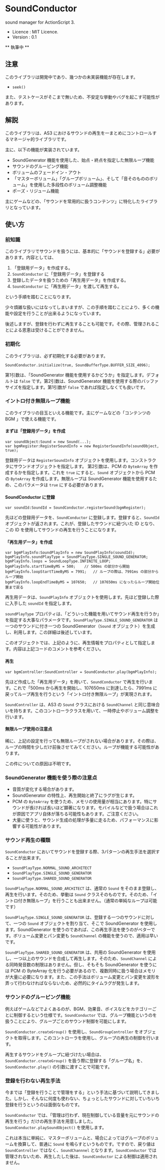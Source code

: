 # SoundConductor
sound manager for ActionScript 3.

- Licence : MIT Licence.
- Version : 0.1

** 執筆中 **

## 注意
このライブラリは開発中であり、幾つかの未実装機能が存在します。

- `seek()`

また、テストケースがそこまで無いため、不安定な挙動やバグを起こす可能性があります。

## 解説
このライブラリは、AS3 におけるサウンドの再生を一まとめにコントロールするマネージャ的ライブラリです。

主に、以下の機能が実装されています。

- SoundGenerator 機能を使用した、始点・終点を指定した無限ループ機能
- サウンドのグルーピング機能
- ボリュームのフェードイン・アウト
- 「マスターボリューム」「グループボリューム」、そして「音そのもののボリューム」を使用した多段性のボリューム調整機能
- ポーズ・リジューム機能

主にゲームなどの、「サウンドを常用的に扱うコンテンツ」に特化したライブラリとなっています。

## 使い方
### 前知識
このライブラリでサウンドを扱うには、基本的に「サウンドを登録する」必要があります。内容としては、

1. 「登録用データ」を作成する。
2. `SoundConductor` に「登録用データ」を登録する
3. 登録したデータを扱うための「再生用データ」を作成する。
4. `SoundConductor` に「再生用データ」を渡して再生する。

という手順を踏むことになります。

少々煩雑な扱いにはなってしまいますが、この手順を踏むことにより、多くの機能や設定を行うことが出来るようになっています。

後述しますが、登録を行わずに再生することも可能です。その際、管理されることによる恩恵は受けることができません。

### 初期化
このライブラリは、必ず初期化する必要があります。

```
SoundConductor.initialize(true, SoundBufferType.BUFFER_SIZE_4096);
```

第1引数は、「SoundGenerator 機能を使用するかどうか」を指定します。デフォルトは `false` です。第2引数は、SoundGenerator 機能を使用する際のバッファサイズを指定します。第1引数が `false` であれば指定しなくても良いです。

### イントロ付き無限ループ機能
このライブラリの目玉といえる機能です。主にゲームなどの「コンテンツの BGM 」で使える機能です。

#### まずは「登録用データ」を作成
```
var soundObject:Sound = new Sound(...);
var bgmRegister:RegisterSoundInfo = new RegisterSoundInfo(soundObject, true);
```

登録用データは `RegisterSoundInfo` オブジェクトを使用します。コンストラクタにサウンドオブジェクトを指定します。
第2引数は、PCM の `ByteArray` を作成するかを指定します。これを `true` にすると、`Sound` オブジェクトから PCM の `ByteArray` を作成します。無限ループは SoundGenerator 機能を使用するため、このパラメータは `true` にする必要があります。

#### SoundConductor に登録
```
var soundId:SoundId = SoundConductor.registerSound(bgmRegister);
```

先ほどの登録用データを、`SoundConductor` に登録します。登録すると、`SoundId` オブジェクトが返されます。これが、登録したサウンドに紐づいた ID となり、この ID を使用してサウンドの再生を行うことになります。

#### 「再生用データ」を作成
```
var bgmPlayInfo:SoundPlayInfo = new SoundPlayInfo(soundId);
bgmPlayInfo.soundPlayType = SoundPlayType.SINGLE_SOUND_GENERATOR;
bgmPlayInfo.loops = SoundLoopType.INFINITE_LOOP;
bgmPlayInfo.startTimeByMS = 500;	// 500ms の部分から開始
bgmPlayInfo.loopStartTimeByMS = 7991;	// ループの際は、7991ms の部分からループ開始
bgmPlayInfo.loopEndTimeByMS = 107650;	// 107650ms になったらループ開始位置まで戻る
```

再生用データは、`SoundPlayInfo` オブジェクトを使用します。先ほど登録した際に入手した `soundId` を指定します。

`soundPlayType` プロパティは、「どういった機能を用いてサウンド再生を行うか」を指定する大事なパラメータです。`SoundPlayType.SINGLE_SOUND_GENERATOR` は一つのサウンドに付き一つの SoundGenerator（`Sound` オブジェクト）を生成し、利用します。この詳細は後述しています。

このオブジェクトでは、上記のように、再生情報をプロパティとして指定します。内容は上記コードのコメントを参考ください。

#### 再生
```
var bgmController:SoundController = SoundConductor.play(bgmPlayInfo);
```

先ほど作成した「再生用データ」を用いて、`SoundConductor` で再生を行います。これで「500ms から再生を開始し、107650ms に到達したら、7991ms に戻ってループ再生を行うという「イントロ付き無限ループ」が実現されます。

`SoundController` は、AS3 の `Sound` クラスにおける `SoundChannel` と同じ意味合いを持ちます。このコントローラクラスを用いて、一時停止やボリューム調整を行います。

#### 無限ループ使用の注意点
稀に、上記の設定を行っても無限ループがされない場合があります。その際は、ループの時間を少しだけ前後させてみてください。ループが機能する可能性があります。

この件についての原因は不明です。

### SoundGenerator 機能を使う際の注意点
- 音質が変化する場合があります。
- SoundGenerator の特性上、再生開始と終了にラグが生じます。
- PCM の `ByteArray` を使うため、メモリの使用量が相当にあります。特にサウンドが長ければ長いほど顕著になります。モバイルなどで扱う場合はこれが原因でアプリ自体が落ちる可能性もあります。ご注意ください。
- 大量に使うと、サウンド生成の処理が多量に走るため、パフォーマンスに影響する可能性があります。

### サウンド再生の種類
`SoundConductor` においてサウンドを登録する際、3パターンの再生手法を選択することが出来ます。
- `SoundPlayType.NORMAL_SOUND_ARCHITECT`
- `SoundPlayType.SINGLE_SOUND_GENERATOR`
- `SoundPlayType.SHARED_SOUND_GENERATOR`

`SoundPlayType.NORMAL_SOUND_ARCHITECT` は、通常の `Sound` をそのまま登録し、再生を行います。そのため、挙動は `Sound` クラスそのものです。そのため、「イントロ付き無限ループ」を行うことも出来ません。（通常の単純なループは可能です）

`SoundPlayType.SINGLE_SOUND_GENERATOR` は、登録する一つのサウンドに対して、一つの `Sound` オブジェクトを割り当て、そこで SoundGenerator を使用します。SoundGenerator を使うのであれば、この再生手法を使うのがベターです。ボリューム変更とパン変更も `SoundChannel` の機能を使うので、適用は早いです。

`SoundPlayType.SHARED_SOUND_GENERATOR` は、共用の SoundGenerator を使用し、一つ以上のサウンドを合成して再生します。そのため、`SoundChannel` による同時発音数の制限はありません。但し、そもそも SoundGenerator を使うには PCM の ByteArray 化を行う必要があるので、複数同時に扱う場合はメモリが大量に必要になります。また、この手法はボリューム変更とパン変更を波形を弄って行わなければならないため、必然的にタイムラグが発生します。

### サウンドのグルーピング機能
例えばゲームなどでよくあるのが、BGM、効果音、ボイスなどをカテゴリーごとに制御するという仕様です。`SoundConductor` では、グループ機能というのを扱うことにより、グループごとのサウンド制御を可能にします。

`SoundConductor.createGroup()` を使用し、`SoundGroupController` をオブジェクトを取得します。このコントローラを使用し、グループの再生の制御を行います。

再生するサウンドをグループに紐づけたい場合は、`SoundConductor.createGroup()` を扱う際に登録する「グループ名」を、`SoundConductor.play()` の引数に渡すことで可能です。

### 登録を行わない再生手法
今までは「登録を行うことで管理をする」という手法に基づいて説明してきました。しかし、そんなに何度も使わない、ちょっとしたサウンドに対していちいち登録を行うというのは面倒なものです。

`SoundConductor` では、「管理は行わず、現在制御している音量を元にサウンドの再生を行う」だけの再生手法を用意しました。`SoundConductor.playSoundObject()` を使用します。

これは本当に単純に、マスターボリュームと、場合によってはグループのボリュームを換算して、普通に `Sound` を鳴らすというものです。ですので、戻り値は `SoundController` ではなく、`SoundChannnel` となります。`SoundConductor` では管理されないため、再生したした後は、`SoundConductor` による制御は適用されません。
